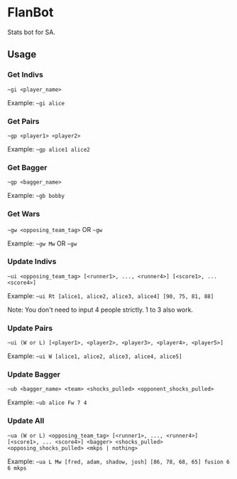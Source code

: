 # FlanBot
Stats bot for SA.

## Usage

### Get Indivs
`~gi <player_name>`

Example: `~gi alice`

### Get Pairs
`~gp <player1> <player2>`

Example: `~gp alice1 alice2`

### Get Bagger
`~gp <bagger_name>`

Example: `~gb bobby`

### Get Wars
`~gw <opposing_team_tag>` OR `~gw`

Example: `~gw Mw` OR `~gw`

### Update Indivs
`~ui <opposing_team_tag> [<runner1>, ..., <runner4>] [<score1>, ... <score4>]`

Example: `~ui Rt [alice1, alice2, alice3, alice4] [90, 75, 81, 88]`

Note: You don't need to input 4 people strictly. 1 to 3 also work.

### Update Pairs
`~ui (W or L) [<player1>, <player2>, <player3>, <player4>, <player5>]`

Example: `~ui W [alice1, alice2, alice3, alice4, alice5]`

### Update Bagger
`~ub <bagger_name> <team> <shocks_pulled> <opponent_shocks_pulled>`

Example: `~ub alice Fw 7 4`

### Update All
```
~ua (W or L) <opposing_team_tag> [<runner1>, ..., <runner4>] [<score1>, ... <score4>] <bagger> <shocks_pulled> <opposing_shocks_pulled> <mkps | nothing> 
```

Example: `~ua L Mw [fred, adam, shadow, josh] [86, 78, 68, 65] fusion 6 6 mkps`
